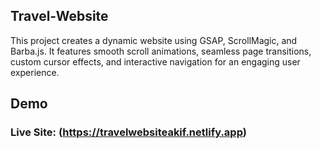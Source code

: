 ## Travel-Website
This project creates a dynamic website using GSAP, ScrollMagic, and Barba.js. It features smooth scroll animations, seamless page transitions, custom cursor effects, and interactive navigation for an engaging user experience.

## Demo
### Live Site: (https://travelwebsiteakif.netlify.app)
